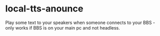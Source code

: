 # local-tts-anounce
Play some text to your speakers when someone connects to your BBS - only works if BBS is on your main pc and not headless.
